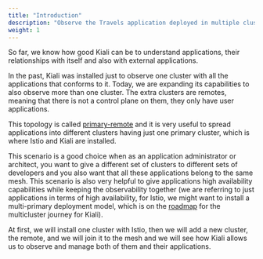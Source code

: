 ```yaml
---
title: "Introduction"
description: "Observe the Travels application deployed in multiple clusters with the new capabilities of Kiali."
weight: 1
---
```


So far, we know how good Kiali can be to understand applications, their relationships with itself and also with external applications.
 
In the past, Kiali was installed just to observe one cluster with all the applications that conforms to it. Today, we are expanding its capabilities to also observe more than one cluster. The extra clusters are remotes, meaning that there is not a control plane on them, they only have user applications.

This topology is called [primary-remote](https://istio.io/latest/docs/setup/install/multicluster/primary-remote/) and it is very useful to spread applications into different clusters having just one primary cluster, which is where Istio and Kiali are installed. 

This scenario is a good choice when as an application administrator or architect, you want to give a different set of clusters to different sets of developers and you also want that all these applications belong to the same mesh. This scenario is also very helpful to give applications high availability capabilities while keeping the observability together (we are referring to just applications in terms of high availability, for Istio, we might want to install a multi-primary deployment model, which is on the [roadmap](https://github.com/kiali/kiali/issues/5618) for the multicluster journey for Kiali).

At first, we will install one cluster with Istio, then we will add a new cluster, the remote, and we will join it to the mesh and we will see how Kiali allows us to observe and manage both of them and their applications.
